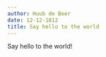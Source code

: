 ```yaml
---
author: Huub de Beer
date: 12-12-1812
title: Say hello to the world
---
```


Say hello to the world!
